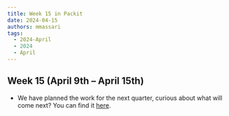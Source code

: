 ```yaml
---
title: Week 15 in Packit
date: 2024-04-15
authors: mmassari
tags:
  - 2024-April
  - 2024
  - April
---
```


## Week 15 (April 9th – April 15th)

- We have planned the work for the next quarter, curious about what will come next? You can find it [here](https://github.com/orgs/packit/projects/7/views/29).
